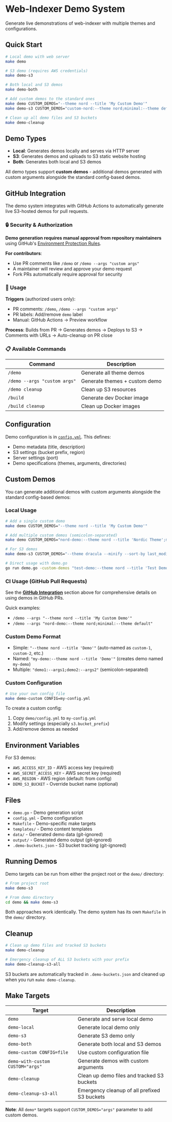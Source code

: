 # Web-Indexer Demo System

Generate live demonstrations of web-indexer with multiple themes and configurations.

## Quick Start

```bash
# Local demo with web server
make demo

# S3 demo (requires AWS credentials)
make demo-s3

# Both local and S3 demos
make demo-both

# Add custom demos to the standard ones
make demo CUSTOM_DEMOS="--theme nord --title 'My Custom Demo'"
make demo-s3 CUSTOM_DEMOS="custom-nord:--theme nord;minimal:--theme default --no-breadcrumbs"

# Clean up all demo files and S3 buckets
make demo-cleanup
```

## Demo Types

- **Local**: Generates demos locally and serves via HTTP server
- **S3**: Generates demos and uploads to S3 static website hosting
- **Both**: Generates both local and S3 demos

All demo types support **custom demos** - additional demos generated with custom arguments alongside the standard config-based demos.

## GitHub Integration

The demo system integrates with GitHub Actions to automatically generate live S3-hosted demos for pull requests.

### 🔒 Security & Authorization

**Demo generation requires manual approval from repository maintainers** using GitHub's [Environment Protection Rules](https://docs.github.com/en/actions/managing-workflow-runs-and-deployments/managing-deployments/managing-environments-for-deployment).

**For contributors**:
- Use PR comments like `/demo` or `/demo --args "custom args"`
- A maintainer will review and approve your demo request
- Fork PRs automatically require approval for security

### 🚀 Usage

**Triggers** (authorized users only):
- PR comments: `/demo`, `/demo --args "custom args"`
- PR labels: Add/remove `demo` label
- Manual: GitHub Actions → Preview workflow

**Process**: Builds from PR → Generates demos → Deploys to S3 → Comments with URLs → Auto-cleanup on PR close

### 📋 Available Commands

| Command | Description |
|---------|-------------|
| `/demo` | Generate all theme demos |
| `/demo --args "custom args"` | Generate themes + custom demo |
| `/demo cleanup` | Clean up S3 resources |
| `/build` | Generate dev Docker image |
| `/build cleanup` | Clean up Docker images |

## Configuration

Demo configuration is in [`config.yml`](config.yml). This defines:

- Demo metadata (title, description)
- S3 settings (bucket prefix, region)
- Server settings (port)
- Demo specifications (themes, arguments, directories)

## Custom Demos

You can generate additional demos with custom arguments alongside the standard config-based demos:

### Local Usage

```bash
# Add a single custom demo
make demo CUSTOM_DEMOS="--theme nord --title 'My Custom Demo'"

# Add multiple custom demos (semicolon-separated)
make demo CUSTOM_DEMOS="nord-demo:--theme nord --title 'Nordic Theme';minimal:--theme default --no-breadcrumbs"

# For S3 demos
make demo-s3 CUSTOM_DEMOS="--theme dracula --minify --sort-by last_modified"

# Direct usage with demo.go
go run demo.go -custom-demos "test-demo:--theme nord --title 'Test Demo'" -serve
```

### CI Usage (GitHub Pull Requests)

See the **[GitHub Integration](#github-integration)** section above for comprehensive details on using demos in GitHub PRs.

Quick examples:
- `/demo --args "--theme nord --title 'My Custom Demo'"`
- `/demo --args "nord-demo:--theme nord;minimal:--theme default"`

### Custom Demo Format

- Simple: `"--theme nord --title 'Demo'"` (auto-named as `custom-1`, `custom-2`, etc.)
- Named: `"my-demo:--theme nord --title 'Demo'"` (creates demo named `my-demo`)
- Multiple: `"demo1:--args1;demo2:--args2"` (semicolon-separated)

### Custom Configuration

```bash
# Use your own config file
make demo-custom CONFIG=my-config.yml
```

To create a custom config:
1. Copy `demo/config.yml` to `my-config.yml`
2. Modify settings (especially `s3.bucket_prefix`)
3. Add/remove demos as needed

## Environment Variables

For S3 demos:
- `AWS_ACCESS_KEY_ID` - AWS access key (required)
- `AWS_SECRET_ACCESS_KEY` - AWS secret key (required)
- `AWS_REGION` - AWS region (default: from config)
- `DEMO_S3_BUCKET` - Override bucket name (optional)

## Files

- `demo.go` - Demo generation script
- `config.yml` - Demo configuration
- `Makefile` - Demo-specific make targets
- `templates/` - Demo content templates
- `data/` - Generated demo data (git-ignored)
- `output/` - Generated demo output (git-ignored)
- `.demo-buckets.json` - S3 bucket tracking (git-ignored)

## Running Demos

Demo targets can be run from either the project root or the `demo/` directory:

```bash
# From project root
make demo-s3

# From demo directory
cd demo && make demo-s3
```

Both approaches work identically. The demo system has its own `Makefile` in the `demo/` directory.

## Cleanup

```bash
# Clean up demo files and tracked S3 buckets
make demo-cleanup

# Emergency cleanup of ALL S3 buckets with your prefix
make demo-cleanup-s3-all
```

S3 buckets are automatically tracked in `.demo-buckets.json` and cleaned up when you run `make demo-cleanup`.

## Make Targets

| Target | Description |
|--------|-------------|
| `demo` | Generate and serve local demo |
| `demo-local` | Generate local demo only |
| `demo-s3` | Generate S3 demo only |
| `demo-both` | Generate both local and S3 demos |
| `demo-custom CONFIG=file` | Use custom configuration file |
| `demo-with-custom CUSTOM="args"` | Generate demos with custom arguments |
| `demo-cleanup` | Clean up demo files and tracked S3 buckets |
| `demo-cleanup-s3-all` | Emergency cleanup of all prefixed S3 buckets |

**Note**: All `demo*` targets support `CUSTOM_DEMOS="args"` parameter to add custom demos.